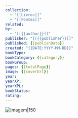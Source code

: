 ```yaml
---
collection:
  - "[[Livros]]"
  - "[[Fontes]]"
related:
by:
  - "[[{{author}}]]"
publisher: "[[{{publisher}}]]"
published: {{publishDate}}
created: "{{DATE:YYYY-MM-DD}}"
bookType:
bookCategory: {{category}}
bookGroup:
pages: {{totalPage}}
image: {{coverUrl}}
year:
yearXP:
yearXPL:
bookStatus:
rating:
---
```


![imagem|150]({{coverUrl}})